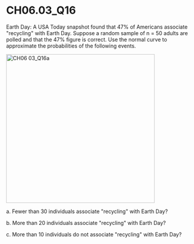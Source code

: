 # CH06.03_Q16 #

Earth Day: A USA Today snapshot found that 47% of Americans associate "recycling" with Earth Day.
Suppose a random sample of n = 50 adults are polled and that the 47% figure is correct. Use the normal curve to approximate the probabilities of the following events.

<img width="400" alt="CH06 03_Q16a" src="https://github.com/user-attachments/assets/9851f1b5-319f-499e-b770-3c41aa798b05">


a. Fewer than 30 individuals associate "recycling" with Earth Day?

b. More than 20 individuals associate "recycling" with Earth Day?

c. More than 10 individuals do not associate "recycling" with Earth Day?
